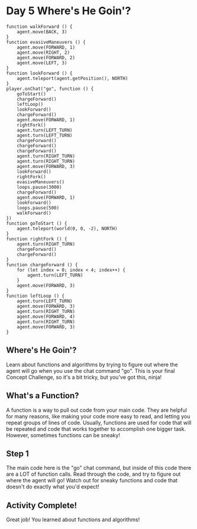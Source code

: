 # Day 5 Where's He Goin'?

```template
function walkForward () {
    agent.move(BACK, 3)
}
function evasiveManeuvers () {
    agent.move(FORWARD, 1)
    agent.move(RIGHT, 2)
    agent.move(FORWARD, 2)
    agent.move(LEFT, 3)
}
function lookForward () {
    agent.teleport(agent.getPosition(), NORTH)
}
player.onChat("go", function () {
    goToStart()
    chargeForward()
    leftLoop()
    lookForward()
    chargeForward()
    agent.move(FORWARD, 1)
    rightFork()
    agent.turn(LEFT_TURN)
    agent.turn(LEFT_TURN)
    chargeForward()
    chargeForward()
    chargeForward()
    agent.turn(RIGHT_TURN)
    agent.turn(RIGHT_TURN)
    agent.move(FORWARD, 3)
    lookForward()
    rightFork()
    evasiveManeuvers()
    loops.pause(3000)
    chargeForward()
    agent.move(FORWARD, 1)
    lookForward()
    loops.pause(500)
    walkForward()
})
function goToStart () {
    agent.teleport(world(0, 0, -2), NORTH)
}
function rightFork () {
    agent.turn(RIGHT_TURN)
    chargeForward()
    chargeForward()
}
function chargeForward () {
    for (let index = 0; index < 4; index++) {
        agent.turn(LEFT_TURN)
    }
    agent.move(FORWARD, 3)
}
function leftLoop () {
    agent.turn(LEFT_TURN)
    agent.move(FORWARD, 3)
    agent.turn(RIGHT_TURN)
    agent.move(FORWARD, 4)
    agent.turn(RIGHT_TURN)
    agent.move(FORWARD, 3)
}

```

## Where's He Goin'?

Learn about functions and algorithms by trying to figure out where the agent will go when you use the chat command "go". This is your final Concept Challenge, so it's a bit tricky, but you've got this, ninja!

## What's a Function?

A function is a way to pull out code from your main code. They are helpful for many reasons, like making your code more easy to read, and letting you repeat groups of lines of code. Usually, functions are used for code that will be repeated and code that works together to accomplish one bigger task. However, sometimes functions can be sneaky!


## Step 1 

The main code here is the "go" chat command, but inside of this code there are a LOT of function calls. Read through the code, and try to figure out where the agent will go! Watch out for sneaky functions and code that doesn't do exactly what you'd expect!

## Activity Complete!

Great job! You learned about functions and algorithms!
